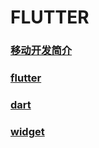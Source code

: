 # FLUTTER

### [移动开发简介](./移动开发简介)

### [flutter](./flutter)

### [dart](./dart)

### [widget](./widget)
